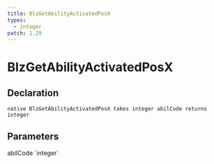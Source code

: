 ```yaml
---
title: BlzGetAbilityActivatedPosX
types:
  - integer
patch: 1.29
---
```


# BlzGetAbilityActivatedPosX

## Declaration

```
native BlzGetAbilityActivatedPosX takes integer abilCode returns integer
```

## Parameters
<dl>
  <dt>abilCode `integer`</dt>
  <dd></dd>
</dl>